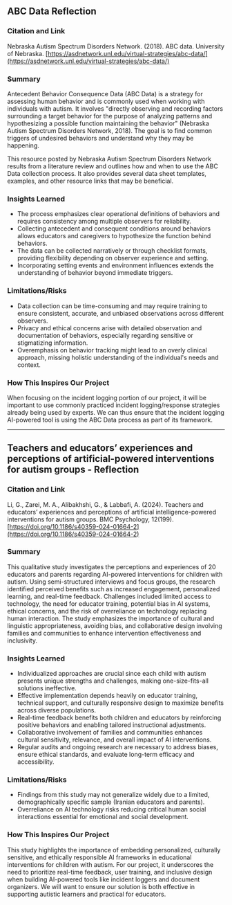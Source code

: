 ## ABC Data Reflection
### Citation and Link
Nebraska Autism Spectrum Disorders Network. (2018). ABC data. University of Nebraska. [https://asdnetwork.unl.edu/virtual-strategies/abc-data/](https://asdnetwork.unl.edu/virtual-strategies/abc-data/)

### Summary
Antecedent Behavior Consequence Data (ABC Data) is a strategy for assessing human behavior and is commonly used when working with individuals with autism. It involves "directly observing and recording factors surrounding a target behavior for the purpose of analyzing patterns and hypothesizing a possible function maintaining the behavior" (Nebraska Autism Spectrum Disorders Network, 2018). The goal is to find common triggers of undesired behaviors and understand why they may be happening.

This resource posted by Nebraska Autism Spectrum Disorders Network results from a literature review and outlines how and when to use the ABC Data collection process. It also provides several data sheet templates, examples, and other resource links that may be beneficial.

### Insights Learned
- The process emphasizes clear operational definitions of behaviors and requires consistency among multiple observers for reliability.
- Collecting antecedent and consequent conditions around behaviors allows educators and caregivers to hypothesize the function behind behaviors.
- The data can be collected narratively or through checklist formats, providing flexibility depending on observer experience and setting.
- Incorporating setting events and environment influences extends the understanding of behavior beyond immediate triggers.

### Limitations/Risks
- Data collection can be time-consuming and may require training to ensure consistent, accurate, and unbiased observations across different observers.
- Privacy and ethical concerns arise with detailed observation and documentation of behaviors, especially regarding sensitive or stigmatizing information.
- Overemphasis on behavior tracking might lead to an overly clinical approach, missing holistic understanding of the individual's needs and context.

### How This Inspires Our Project
When focusing on the incident logging portion of our project, it will be important to use commonly practiced incident logging/response strategies already being used by experts. We can thus ensure that the incident logging AI-powered tool is using the ABC Data process as part of its framework.

---

## Teachers and educators’ experiences and perceptions of artificial-powered interventions for autism groups - Reflection
### Citation and Link
Li, G., Zarei, M. A., Alibakhshi, G., & Labbafi, A. (2024). Teachers and educators’ experiences and perceptions of artificial intelligence-powered interventions for autism groups. BMC Psychology, 12(199). [https://doi.org/10.1186/s40359-024-01664-2](https://doi.org/10.1186/s40359-024-01664-2)

### Summary
This qualitative study investigates the perceptions and experiences of 20 educators and parents regarding AI-powered interventions for children with autism. Using semi-structured interviews and focus groups, the research identified perceived benefits such as increased engagement, personalized learning, and real-time feedback. Challenges included limited access to technology, the need for educator training, potential bias in AI systems, ethical concerns, and the risk of overreliance on technology replacing human interaction. The study emphasizes the importance of cultural and linguistic appropriateness, avoiding bias, and collaborative design involving families and communities to enhance intervention effectiveness and inclusivity.

### Insights Learned
- Individualized approaches are crucial since each child with autism presents unique strengths and challenges, making one-size-fits-all solutions ineffective.
- Effective implementation depends heavily on educator training, technical support, and culturally responsive design to maximize benefits across diverse populations.
- Real-time feedback benefits both children and educators by reinforcing positive behaviors and enabling tailored instructional adjustments.
- Collaborative involvement of families and communities enhances cultural sensitivity, relevance, and overall impact of AI interventions.
- Regular audits and ongoing research are necessary to address biases, ensure ethical standards, and evaluate long-term efficacy and accessibility.

### Limitations/Risks
- Findings from this study may not generalize widely due to a limited, demographically specific sample (Iranian educators and parents).
- Overreliance on AI technology risks reducing critical human social interactions essential for emotional and social development.

### How This Inspires Our Project
This study highlights the importance of embedding personalized, culturally sensitive, and ethically responsible AI frameworks in educational interventions for children with autism. For our project, it underscores the need to prioritize real-time feedback, user training, and inclusive design when building AI-powered tools like incident loggers and document organizers. We will want to ensure our solution is both effective in supporting autistic learners and practical for educators.

